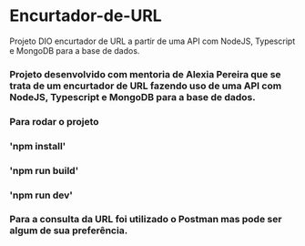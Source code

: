 # Encurtador-de-URL
Projeto DIO encurtador de URL a partir de uma API com NodeJS, Typescript e MongoDB para a base de dados.

### Projeto desenvolvido com mentoria de Alexia Pereira que se trata de um encurtador de URL fazendo uso de uma API com NodeJS, Typescript e MongoDB para a base de dados.

### Para rodar o projeto
### 'npm install'
### 'npm run build'
### 'npm run dev'

### Para a consulta da URL foi utilizado o Postman mas pode ser algum de sua preferência.

